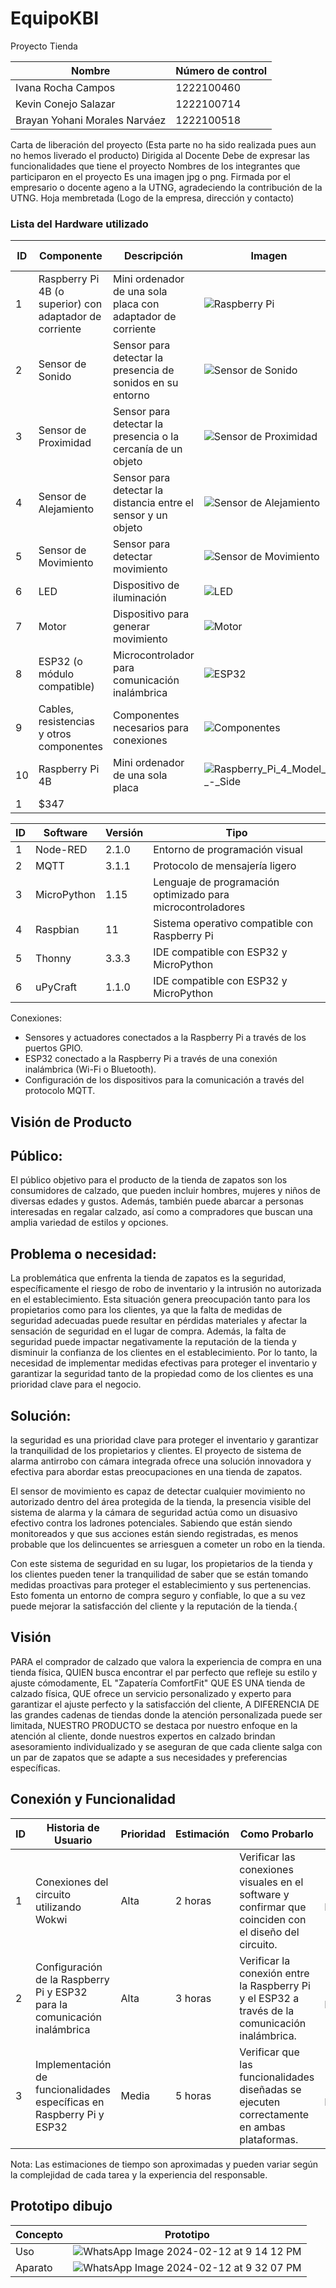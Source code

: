 # EquipoKBI
Proyecto Tienda

| Nombre                    | Número de control |
|---------------------------|---------------------------|
| Ivana Rocha Campos        | 1222100460                |
| Kevin Conejo Salazar      | 1222100714                |
| Brayan Yohani Morales Narváez | 1222100518            |

Carta de liberación del proyecto (Esta parte no ha sido realizada pues aun no hemos liverado el producto)
Dirigida al Docente
Debe de expresar las funcionalidades que tiene el proyecto
Nombres de los integrantes que participaron en el proyecto
Es una imagen jpg o png.
Firmada por el empresario o docente ageno a la UTNG, agradeciendo la contribución de la UTNG.
Hoja membretada (Logo de la empresa, dirección y contacto)

### Lista del Hardware utilizado

| ID  | Componente                                              | Descripción                                                  | Imagen | Cantidad | Costo total |
|-----|---------------------------------------------------------|--------------------------------------------------------------|--------|----------|-------------|
| 1   | Raspberry Pi 4B (o superior) con adaptador de corriente | Mini ordenador de una sola placa con adaptador de corriente | ![Raspberry Pi](https://github.com/BrayanYNm67/EquipoKBI/assets/135056237/24e5d376-8092-4242-99c7-29ab949d88ec) | 1 | $347 |
| 2   | Sensor de Sonido                                        | Sensor para detectar la presencia de sonidos en su entorno  | ![Sensor de Sonido](https://github.com/BrayanYNm67/EquipoKBI/assets/135056237/3a0c5bd5-4cbc-4d20-b725-8813c7723cea) | 4 | $118 |
| 3   | Sensor de Proximidad                                   | Sensor para detectar la presencia o la cercanía de un objeto| ![Sensor de Proximidad](https://github.com/BrayanYNm67/EquipoKBI/assets/135056237/d356107c-e4c8-4d7d-930f-0b4dcbc8065e) | 4 | $70 |
| 4   | Sensor de Alejamiento                                  | Sensor para detectar la distancia entre el sensor y un objeto| ![Sensor de Alejamiento](https://github.com/BrayanYNm67/EquipoKBI/assets/135056237/37629584-e26d-49a4-9c22-b225ca632bc2) | 4 | $108 |
| 5   | Sensor de Movimiento                                   | Sensor para detectar movimiento                              | ![Sensor de Movimiento](https://github.com/BrayanYNm67/EquipoKBI/assets/135056237/3003ce48-390d-47e6-84b9-e7ee1aa5e135) | 4 | $243 |
| 6   | LED                                                     | Dispositivo de iluminación                                   | ![LED](https://github.com/BrayanYNm67/EquipoKBI/assets/135056237/d1f311c5-ac3a-4c9b-a291-13ba9c4d0113) | 4 | $60 |
| 7   | Motor                                                   | Dispositivo para generar movimiento                           | ![Motor](https://github.com/BrayanYNm67/EquipoKBI/assets/135056237/d7b7ff47-11ed-44fb-be7e-1a354dff5761) | 4 | $25 |
| 8   | ESP32 (o módulo compatible)                             | Microcontrolador para comunicación inalámbrica               | ![ESP32](https://github.com/BrayanYNm67/EquipoKBI/assets/135056237/352e5ef4-a15d-44ed-9990-08e154238b29) | 1 | $120 |
| 9   | Cables, resistencias y otros componentes                | Componentes necesarios para conexiones                       | ![Componentes](https://github.com/BrayanYNm67/EquipoKBI/assets/135056237/54a1bc3f-8833-41eb-a842-2364c2408a1a) | 2 | $289 |
| 10   | Raspberry Pi 4B | Mini ordenador de una sola placa | ![Raspberry_Pi_4_Model_B_-_Side](https://github.com/BrayanYNm67/EquipoKBI/assets/135056237/616b246d-8d4b-43d4-987e-e0bde4488bef)
 | 1 | $347 |



| ID | Software     | Versión | Tipo                               |
|----|--------------|---------|------------------------------------|
| 1  | Node-RED     | 2.1.0   | Entorno de programación visual     |
| 2  | MQTT         | 3.1.1   | Protocolo de mensajería ligero     |
| 3  | MicroPython  | 1.15    | Lenguaje de programación optimizado para microcontroladores |
| 4  | Raspbian     | 11      | Sistema operativo compatible con Raspberry Pi |
| 5  | Thonny       | 3.3.3   | IDE compatible con ESP32 y MicroPython |
| 6  | uPyCraft     | 1.1.0   | IDE compatible con ESP32 y MicroPython |

Conexiones:
- Sensores y actuadores conectados a la Raspberry Pi a través de los puertos GPIO.
- ESP32 conectado a la Raspberry Pi a través de una conexión inalámbrica (Wi-Fi o Bluetooth).
- Configuración de los dispositivos para la comunicación a través del protocolo MQTT.


## Visión de Producto 
## Público:
El público objetivo para el producto de la tienda de zapatos son los consumidores de calzado, 
que pueden incluir hombres, mujeres y niños de diversas edades y gustos. Además, también 
puede abarcar a personas interesadas en regalar calzado, así 
como a compradores que buscan una amplia variedad de estilos y opciones.

## Problema o necesidad:
La problemática que enfrenta la tienda de zapatos es la seguridad, específicamente 
el riesgo de robo de inventario y la intrusión no autorizada en el establecimiento.
Esta situación genera preocupación tanto para los propietarios como para los clientes, ya que 
la falta de medidas de seguridad adecuadas puede resultar en pérdidas materiales y afectar la 
sensación de seguridad en el lugar de compra. Además, la falta de seguridad puede impactar negativamente 
la reputación de la tienda y disminuir la confianza de los clientes en el establecimiento. Por lo tanto,
la necesidad de implementar medidas efectivas para proteger el inventario y garantizar la seguridad tanto 
de la propiedad como de los clientes es una prioridad clave para el negocio.

## Solución:
la seguridad es una prioridad clave para proteger el inventario y garantizar 
la tranquilidad de los propietarios y clientes. El proyecto de sistema de alarma 
antirrobo con cámara integrada ofrece una solución innovadora y efectiva para abordar 
estas preocupaciones en una tienda de zapatos.

El sensor de movimiento es capaz de detectar cualquier movimiento no autorizado 
dentro del área protegida de la tienda, la presencia visible del sistema de alarma
 y la cámara de seguridad actúa como un disuasivo efectivo contra los ladrones potenciales. 
Sabiendo que están siendo monitoreados y que sus acciones están siendo registradas, 
es menos probable que los delincuentes se arriesguen a cometer un robo en la tienda.

Con este sistema de seguridad en su lugar, los propietarios de la tienda y los clientes pueden
 tener la tranquilidad de saber que se están tomando medidas proactivas para proteger el establecimiento
 y sus pertenencias. Esto fomenta un entorno de compra seguro y confiable, lo que a su vez puede mejorar
 la satisfacción del cliente y la reputación de la tienda.{

## Visión
PARA el comprador de calzado que valora la experiencia de compra en una tienda física,
QUIEN busca encontrar el par perfecto que refleje su estilo y ajuste cómodamente,
EL "Zapatería ComfortFit" QUE ES UNA tienda de calzado física,
QUE ofrece un servicio personalizado y experto para garantizar el ajuste perfecto y la satisfacción del cliente,
A DIFERENCIA DE las grandes cadenas de tiendas donde la atención personalizada puede ser limitada,
NUESTRO PRODUCTO se destaca por nuestro enfoque en la atención al cliente, donde nuestros expertos en calzado brindan asesoramiento 
individualizado y se aseguran de que cada cliente salga con un par de zapatos que se adapte a sus necesidades y preferencias específicas.


## Conexión y Funcionalidad 
| ID  | Historia de Usuario                            | Prioridad | Estimación | Como Probarlo   | Responsable |
|-----|-----------------------------------------------|-----------|------------|-----------------|-------------|
| 1   | Conexiones del circuito utilizando Wokwi    | Alta      | 2 horas    | Verificar las conexiones visuales en el software y confirmar que coinciden con el diseño del circuito. | [Nombre del Responsable] |
| 2   | Configuración de la Raspberry Pi y ESP32 para la comunicación inalámbrica | Alta | 3 horas | Verificar la conexión entre la Raspberry Pi y el ESP32 a través de la comunicación inalámbrica. | [Nombre del Responsable] |
| 3   | Implementación de funcionalidades específicas en Raspberry Pi y ESP32 | Media | 5 horas | Verificar que las funcionalidades diseñadas se ejecuten correctamente en ambas plataformas. | [Nombre del Responsable] |

Nota: Las estimaciones de tiempo son aproximadas y pueden variar según la complejidad de cada tarea y la experiencia del responsable.


## Prototipo dibujo

| Concepto | Prototipo |
|----------|-----------|
| Uso      | ![WhatsApp Image 2024-02-12 at 9 14 12 PM](https://github.com/BrayanYNm67/EquipoKBI/assets/135056237/0e9b5acc-e60c-47f5-97bc-aee0f3a0d0a8.png) |
| Aparato  | ![WhatsApp Image 2024-02-12 at 9 32 07 PM](https://github.com/BrayanYNm67/EquipoKBI/assets/135056237/1ca3decb-5d76-49ba-8366-4e07bc8e1905.png) |

